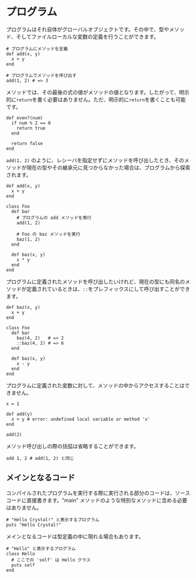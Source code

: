 # プログラム

プログラムはそれ自体がグローバルオブジェクトです。その中で、型やメソッド、そしてファイルローカルな変数の定義を行うことができます。

```crystal
# プログラムにメソッドを定義
def add(x, y)
  x + y
end

# プログラムでメソッドを呼び出す
add(1, 2) # => 3
```

メソッドでは、その最後の式の値がメソッドの値となります。したがって、明示的に`return`を書く必要はありません。ただ、明示的に`return`を書くことも可能です。

```crystal
def even?(num)
  if num % 2 == 0
    return true
  end

  return false
end
```

`add(1, 2)` のように、レシーバを指定せずにメソッドを呼び出したとき、そのメソッドが現在の型やその継承元に見つからなかった場合は、プログラムから探索されます。

```crystal
def add(x, y)
  x + y
end

class Foo
  def bar
    # プログラムの add メソッドを実行
    add(1, 2)

    # Foo の baz メソッドを実行
    baz(1, 2)
  end

  def baz(x, y)
    x * y
  end
end
```

プログラムに定義されたメソッドを呼び出したいけれど、現在の型にも同名のメソッドが定義されているときは、`::`をプレフィックスにして呼び出すことができます。

```crystal
def baz(x, y)
  x + y
end

class Foo
  def bar
    baz(4, 2)   # => 2
    ::baz(4, 2) # => 6
  end

  def baz(x, y)
    x - y
  end
end
```

プログラムに定義された変数に対して、メソッドの中からアクセスすることはできません。

```crystal
x = 1

def add(y)
  x + y # error: undefined local variable or method 'x'
end

add(2)
```

メソッド呼び出しの際の括弧は省略することができます。

```crystal
add 1, 2 # add(1, 2) と同じ
```

## メインとなるコード

コンパイルされたプログラムを実行する際に実行される部分のコードは、ソースコードに直接書きます。"main" メソッドのような特別なメソッドに含める必要はありません。

```crystal
# "Hello Crystal!" と表示するプログラム
puts "Hello Crystal!"
```

メインとなるコードは型定義の中に現れる場合もあります。

```crystal
# "Hello" と表示するプログラム
class Hello
  # ここでの 'self' は Hello クラス
  puts self
end
```
